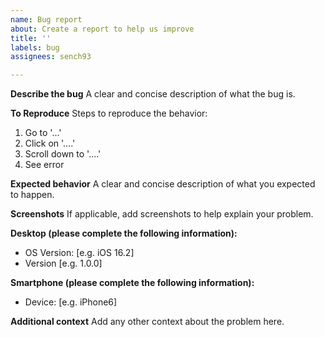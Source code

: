 ```yaml
---
name: Bug report
about: Create a report to help us improve
title: ''
labels: bug
assignees: sench93

---
```


**Describe the bug**
A clear and concise description of what the bug is.

**To Reproduce**
Steps to reproduce the behavior:
1. Go to '...'
2. Click on '....'
3. Scroll down to '....'
4. See error

**Expected behavior**
A clear and concise description of what you expected to happen.

**Screenshots**
If applicable, add screenshots to help explain your problem.

**Desktop (please complete the following information):**
 - OS Version: [e.g. iOS 16.2]
 - Version [e.g. 1.0.0]

**Smartphone (please complete the following information):**
 - Device: [e.g. iPhone6]

**Additional context**
Add any other context about the problem here.
